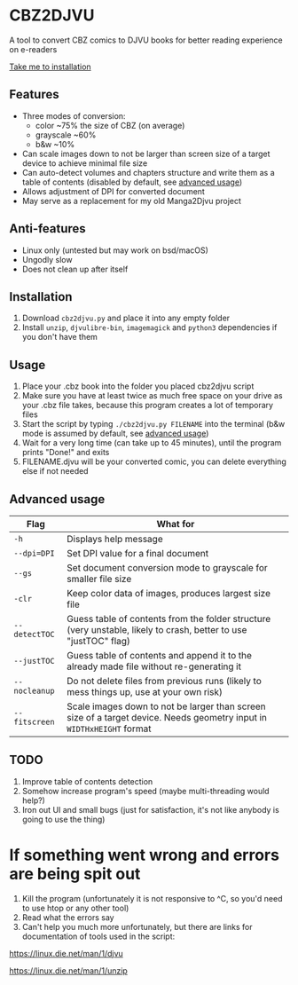 # CBZ2DJVU
A tool to convert CBZ comics to DJVU books for better reading experience on e-readers

[Take me to installation](#installation)

## Features
- Three modes of conversion: 
    - color  ~75% the size of CBZ (on average)
    - grayscale  ~60% 
    - b&w  ~10% 
- Can scale images down to not be larger than screen size of a target device to achieve minimal file size
- Can auto-detect volumes and chapters structure and write them as a table of contents (disabled by default, see [advanced usage](#advanced-usage))
- Allows adjustment of DPI for converted document
- May serve as a replacement for my old Manga2Djvu project

## Anti-features
- Linux only (untested but may work on bsd/macOS)
- Ungodly slow
- Does not clean up after itself

## Installation
1. Download `cbz2djvu.py` and place it into any empty folder
2. Install `unzip`, `djvulibre-bin`, `imagemagick` and `python3` dependencies if you don't have them

## Usage
1. Place your .cbz book into the folder you placed cbz2djvu script
2. Make sure you have at least twice as much free space on your drive as your .cbz file takes, because this program creates a lot of temporary files
3. Start the script by typing `./cbz2djvu.py FILENAME` into the terminal (b&w mode is assumed by default, see [advanced usage](#advanced-usage))
4. Wait for a very long time (can take up to 45 minutes), until the program prints "Done!" and exits
5. FILENAME.djvu will be your converted comic, you can delete everything else if not needed

## Advanced usage
|Flag           | What for                                                                                                              |
|---------------|-----------------------------------------------------------------------------------------------------------------------|
|`-h`           | Displays help message                                                                                                 |
|`--dpi=DPI`    | Set DPI value for a final document                                                                                    |
|`--gs`         | Set document conversion mode to grayscale for smaller file size                                                       |
|`-clr`         | Keep color data of images, produces largest size file                                                                 |
|`--detectTOC`  | Guess table of contents from the folder structure (very unstable, likely to crash, better to use "justTOC" flag)      |
|`--justTOC`    | Guess table of contents and append it to the already made file without re-generating it                               |
|`--nocleanup`  | Do not delete files from previous runs (likely to mess things up, use at your own risk)                               |
|`--fitscreen`  | Scale images down to not be larger than screen size of a target device. Needs geometry input in `WIDTHxHEIGHT` format |

## TODO
1. Improve table of contents detection 
2. Somehow increase program's speed (maybe multi-threading would help?)
3. Iron out UI and small bugs (just for satisfaction, it's not like anybody is going to use the thing)


# If something went wrong and errors are being spit out
  1. Kill the program (unfortunately it is not responsive to ^C, so you'd need to use htop or any other tool)
  2. Read what the errors say
  3. Can't help you much more unfortunately, but there are links for documentation of tools used in the script:
  
  https://linux.die.net/man/1/djvu
  
  https://linux.die.net/man/1/unzip
